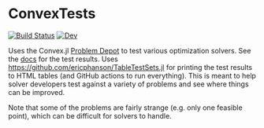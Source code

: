 # ConvexTests

[![Build Status](https://github.com/ericphanson/ConvexTests.jl/workflows/CI/badge.svg)](https://github.com/ericphanson/ConvexTests.jl/actions)
[![Dev](https://img.shields.io/badge/docs-dev-blue.svg)](https://ericphanson.github.io/ConvexTests.jl/dev)

Uses the Convex.jl [Problem Depot](https://www.juliaopt.org/Convex.jl/stable/problem_depot/) to test various
optimization solvers. See the
[docs](https://ericphanson.github.io/ConvexTests.jl/dev) for the test results. Uses <https://github.com/ericphanson/TableTestSets.jl> for
printing the test results to HTML tables (and GitHub actions to run everything). This is meant to help solver developers test against
a variety of problems and see where things can be improved.

Note that some of the problems are fairly strange (e.g. only one feasible
point), which can be difficult for solvers to handle.

